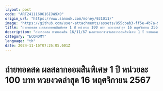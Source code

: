 ```yaml
---
layout: post
code: "ART2411160616IOW9X0"
origin_url: "https://www.sanook.com/money/931011/"
image: "https://github.com/user-attachments/assets/855cbab3-ff5e-4b7a-9e0c-df5c4c104286"
title: "ถ่ายทอดสด ผลสลากออมสินพิเศษ 1 ปี หน่วยละ 100 บาท หวยงวดล่าสุด 16 พฤศจิกายน 2567"
description: "ถ่ายสอดสด หวยออมสิน 16/11/67 ผลการออกรางวัลสลากออมสินพิเศษ 1 ปี หวยออมสิน ประจำวันที่ 16 พฤศจิกายน 2567 งวดล่าสุด"
category: "ECONOMY"
language: "th"
date: 2024-11-16T07:26:05.601Z
---
```


# ถ่ายทอดสด ผลสลากออมสินพิเศษ 1 ปี หน่วยละ 100 บาท หวยงวดล่าสุด 16 พฤศจิกายน 2567